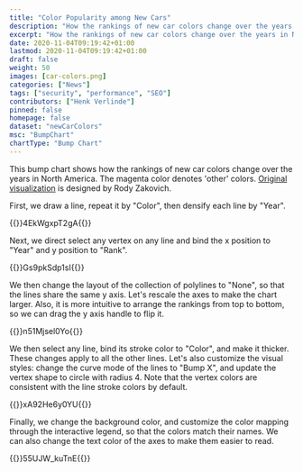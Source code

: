 ```yaml
---
title: "Color Popularity among New Cars"
description: "How the rankings of new car colors change over the years in North America."
excerpt: "How the rankings of new car colors change over the years in North America."
date: 2020-11-04T09:19:42+01:00
lastmod: 2020-11-04T09:19:42+01:00
draft: false
weight: 50
images: [car-colors.png]
categories: ["News"]
tags: ["security", "performance", "SEO"]
contributors: ["Henk Verlinde"]
pinned: false
homepage: false
dataset: "newCarColors"
msc: "BumpChart"
chartType: "Bump Chart"
---
```

This bump chart shows how the rankings of new car colors change over the years in North America. The magenta color denotes 'other' colors. [Original visualization](https://public.tableau.com/profile/rody.zakovich#!/vizhome/TheUntanglingofColorPopularityamongNewCarsinNorthAmerica/TheUntanglingofColorPopularityforNewCars) is designed by Rody Zakovich.

First, we draw a line, repeat it by "Color", then densify each line by "Year". 

{{<demo-video>}}4EkWgxpT2gA{{</demo-video>}}

<!-- {{< rawhtml >}} 
<video width=700px class="tutorial-video" controls>
    <source src="/videos/gallery/car-colors-1.mov" type="video/mp4">
    Your browser does not support the video tag.  
</video>
{{< /rawhtml >}} -->

Next, we direct select any vertex on any line and bind the x position to "Year" and y position to "Rank".

{{<demo-video>}}Gs9pkSdp1sI{{</demo-video>}}

<!-- {{< rawhtml >}} 
<video width=700px class="tutorial-video" controls>
    <source src="/videos/gallery/car-colors-2.mov" type="video/mp4">
    Your browser does not support the video tag.  
</video>
{{< /rawhtml >}} -->

We then change the layout of the collection of polylines to "None", so that the lines share the same y axis. Let's rescale the axes to make the chart larger. Also, it is more intuitive to arrange the rankings from top to bottom, so we can drag the y axis handle to flip it. 

{{<demo-video>}}n51Mjsel0Yo{{</demo-video>}}

<!-- {{< rawhtml >}} 
<video width=700px class="tutorial-video" controls>
    <source src="/videos/gallery/car-colors-3.mov" type="video/mp4">
    Your browser does not support the video tag.  
</video>
{{< /rawhtml >}} -->

We then select any line, bind its stroke color to "Color", and make it thicker. These changes apply to all the other lines. Let's also customize the visual styles: change the curve mode of the lines to "Bump X", and update the vertex shape to circle with radius 4. Note that the vertex colors are consistent with the line stroke colors by default. 

{{<demo-video>}}xA92He6y0YU{{</demo-video>}}

<!-- {{< rawhtml >}} 
<video width=700px class="tutorial-video" controls>
    <source src="/videos/gallery/car-colors-4.mov" type="video/mp4">
    Your browser does not support the video tag.  
</video>
{{< /rawhtml >}} -->

Finally, we change the background color, and customize the color mapping through the interactive legend, so that the colors match their names. We can also change the text color of the axes to make them easier to read.

{{<demo-video>}}55UJW_kuTnE{{</demo-video>}}

<!-- {{< rawhtml >}} 
<video width=700px class="tutorial-video" controls>
    <source src="/videos/gallery/car-colors-5.mov" type="video/mp4">
    Your browser does not support the video tag.  
</video>
{{< /rawhtml >}} -->